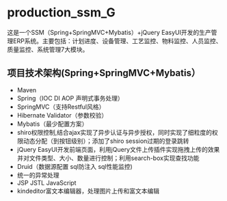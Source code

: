 # production_ssm_G
这是一个SSM（Spring+SpringMVC+Mybatis）+jQuery EasyUI开发的生产管理ERP系统。主要包括：计划进度、设备管理、工艺监控、物料监控、人员监控、质量监控、系统管理7大模块。

## 项目技术架构(Spring+SpringMVC+Mybatis）
+ Maven
+ Spring（IOC DI AOP 声明式事务处理）
+ SpringMVC（支持Restful风格）
+ Hibernate Validator（参数校验）
+ Mybatis（最少配置方案）
+ shiro权限控制,结合ajax实现了异步认证与异步授权，同时实现了细粒度的权限动态分配（到按钮级别）；添加了shiro session过期的登录跳转
+ jQuery EasyUI开发前端页面，利用jQuery文件上传插件实现拖拽上传的效果并对文件类型、大小、数量进行控制；利用search-box实现查找功能
+ Druid（数据源配置 sql防注入 sql性能监控)
+ 统一的异常处理
+ JSP JSTL JavaScript
+ kindeditor富文本编辑器，处理图片上传和富文本编辑
